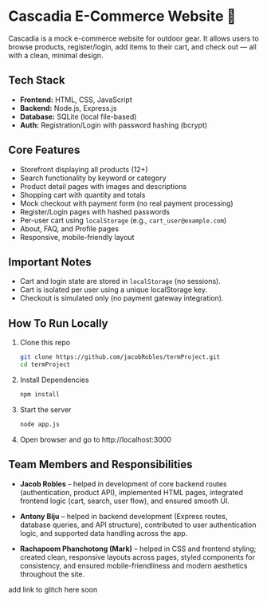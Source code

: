 # Cascadia E-Commerce Website 🌲

Cascadia is a mock e-commerce website for outdoor gear. It allows users to browse products, register/login, add items to their cart, and check out — all with a clean, minimal design.

##  Tech Stack

- **Frontend:** HTML, CSS, JavaScript
- **Backend:** Node.js, Express.js
- **Database:** SQLite (local file-based)
- **Auth:** Registration/Login with password hashing (bcrypt)

## Core Features

- Storefront displaying all products (12+)
- Search functionality by keyword or category
- Product detail pages with images and descriptions
- Shopping cart with quantity and totals
- Mock checkout with payment form (no real payment processing)
- Register/Login pages with hashed passwords
- Per-user cart using `localStorage` (e.g., `cart_user@example.com`)
- About, FAQ, and Profile pages
- Responsive, mobile-friendly layout

## Important Notes

- Cart and login state are stored in `localStorage` (no sessions).
- Cart is isolated per user using a unique localStorage key.
- Checkout is simulated only (no payment gateway integration).

## How To Run Locally

1. Clone this repo  
   ```bash
   git clone https://github.com/jacobRobles/termProject.git
   cd termProject
2. Install Dependencies
   ```bash
   npm install
3. Start the server
   ```bash
   node app.js
4. Open browser and go to
   http://localhost:3000
## Team Members and Responsibilities

- **Jacob Robles** – helped in development of core backend routes (authentication, product API), implemented HTML pages, integrated frontend logic (cart, search, user flow), and ensured smooth UI.

- **Antony Biju** – helped in backend development (Express routes, database queries, and API structure), contributed to user authentication logic, and supported data handling across the app.

- **Rachapoom Phanchotong (Mark)** – helped in CSS and frontend styling; created clean, responsive layouts across pages, styled components for consistency, and ensured mobile-friendliness and modern aesthetics throughout the site.


add link to glitch here soon



